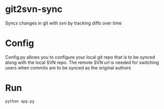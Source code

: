 # git2svn-sync
Syncs changes in git with svn by tracking diffs over time

# Config
Config.py allows you to configure your local git repo that is to be synced along with the local SVN repo.
The remote SVN url is needed for switching users when commits are to be synced as the original authors

# Run
`python app.py`
